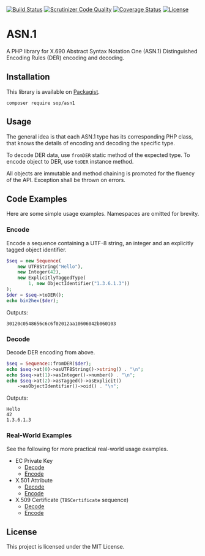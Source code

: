 [![Build Status](https://travis-ci.org/sop/asn1.svg?branch=master)](https://travis-ci.org/sop/asn1)
[![Scrutinizer Code Quality](https://scrutinizer-ci.com/g/sop/asn1/badges/quality-score.png?b=master)](https://scrutinizer-ci.com/g/sop/asn1/?branch=master)
[![Coverage Status](https://coveralls.io/repos/github/sop/asn1/badge.svg?branch=master)](https://coveralls.io/github/sop/asn1?branch=master)
[![License](https://poser.pugx.org/sop/asn1/license)](https://github.com/sop/asn1/blob/master/LICENSE)

# ASN.1
A PHP library for X.690 Abstract Syntax Notation One (ASN.1)
Distinguished Encoding Rules (DER) encoding and decoding.

## Installation
This library is available on
[Packagist](https://packagist.org/packages/sop/asn1).

    composer require sop/asn1

## Usage
The general idea is that each ASN.1 type has its corresponding PHP class,
that knows the details of encoding and decoding the specific type.

To decode DER data, use `fromDER` static method of the expected type.
To encode object to DER, use `toDER` instance method.

All objects are immutable and method chaining is promoted for the fluency
of the API. Exception shall be thrown on errors.

## Code Examples
Here are some simple usage examples. Namespaces are omitted for brevity.

### Encode
Encode a sequence containing a UTF-8 string, an integer
and an explicitly tagged object identifier.

```php
$seq = new Sequence(
	new UTF8String("Hello"),
	new Integer(42), 
	new ExplicitlyTaggedType(
		1, new ObjectIdentifier("1.3.6.1.3"))
);
$der = $seq->toDER();
echo bin2hex($der);
```
Outputs:

    30120c0548656c6c6f02012aa10606042b060103

### Decode
Decode DER encoding from above.

```php
$seq = Sequence::fromDER($der);
echo $seq->at(0)->asUTF8String()->string() . "\n";
echo $seq->at(1)->asInteger()->number() . "\n";
echo $seq->at(2)->asTagged()->asExplicit()
	->asObjectIdentifier()->oid() . "\n";
```
Outputs:

    Hello
    42
    1.3.6.1.3

### Real-World Examples
See the following for more practical real-world usage examples.

* EC Private Key
    * [Decode](https://github.com/sop/crypto-util/blob/1.5.1/lib/CryptoUtil/ASN1/EC/ECPrivateKey.php#L67)
    * [Encode](https://github.com/sop/crypto-util/blob/1.5.1/lib/CryptoUtil/ASN1/EC/ECPrivateKey.php#L192)
* X.501 Attribute
    * [Decode](https://github.com/sop/x501/blob/0.3.0/lib/X501/ASN1/Attribute.php#L54)
    * [Encode](https://github.com/sop/x501/blob/0.3.0/lib/X501/ASN1/Attribute.php#L108)
* X.509 Certificate (`TBSCertificate` sequence)
    * [Decode](https://github.com/sop/x509/blob/0.3.0/lib/X509/Certificate/TBSCertificate.php#L127)
    * [Encode](https://github.com/sop/x509/blob/0.3.0/lib/X509/Certificate/TBSCertificate.php#L534)

## License
This project is licensed under the MIT License.
